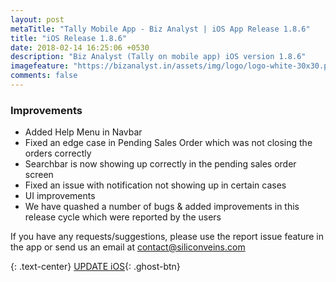 ```yaml
---
layout: post
metaTitle: "Tally Mobile App - Biz Analyst | iOS App Release 1.8.6"
title: "iOS Release 1.8.6"
date: 2018-02-14 16:25:06 +0530
description: "Biz Analyst (Tally on mobile app) iOS version 1.8.6"
imagefeature: "https://bizanalyst.in/assets/img/logo/logo-white-30x30.png"
comments: false
---
```


### Improvements
- Added Help Menu in Navbar
- Fixed an edge case in Pending Sales Order which was not closing the orders correctly
- Searchbar is now showing up correctly in the pending sales order screen
- Fixed an issue with notification not showing up in certain cases
- UI improvements
- We have quashed a number of bugs & added improvements in this release cycle which were reported by the users


If you have any requests/suggestions, please use the report issue feature in the app or send us an email at contact@siliconveins.com


{: .text-center}
[UPDATE iOS](https://itunes.apple.com/us/app/biz-analyst/id1164789740){: .ghost-btn}

